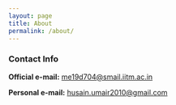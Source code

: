 ```yaml
---
layout: page
title: About
permalink: /about/
---
```

### Contact Info
**Official e-mail:** me19d704@smail.iitm.ac.in

**Personal e-mail:** husain.umair2010@gmail.com

